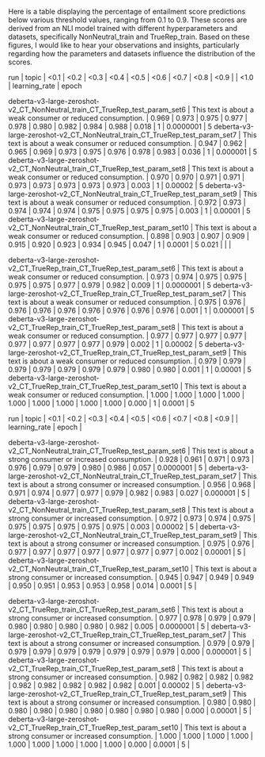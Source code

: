 Here is a table displaying the percentage of entailment score predictions below various threshold values, ranging from 0.1 to 0.9. These scores are derived from an NLI model trained with different hyperparameters and datasets, specifically NonNeutral_train and TrueRep_train. Based on these figures, I would like to hear your observations and insights, particularly regarding how the parameters and datasets influence the distribution of the scores.


run | topic | <0.1 | <0.2 | <0.3 | <0.4 | <0.5 | <0.6 | <0.7 | <0.8 | <0.9 |  | <1.0 | learning_rate | epoch
                                                        
deberta-v3-large-zeroshot-v2_CT_NonNeutral_train_CT_TrueRep_test_param_set6 | This text is about a weak consumer or reduced consumption. | 0.969 | 0.973 | 0.975 | 0.977 | 0.978 | 0.980 | 0.982 | 0.984 | 0.988 | 0.018 | 1 | 0.0000001 | 5
deberta-v3-large-zeroshot-v2_CT_NonNeutral_train_CT_TrueRep_test_param_set7 | This text is about a weak consumer or reduced consumption. | 0.947 | 0.962 | 0.965 | 0.969 | 0.973 | 0.975 | 0.976 | 0.978 | 0.983 | 0.036 | 1 | 0.000001 | 5
deberta-v3-large-zeroshot-v2_CT_NonNeutral_train_CT_TrueRep_test_param_set8 | This text is about a weak consumer or reduced consumption. | 0.970 | 0.970 | 0.971 | 0.971 | 0.973 | 0.973 | 0.973 | 0.973 | 0.973 | 0.003 | 1 | 0.00002 | 5
deberta-v3-large-zeroshot-v2_CT_NonNeutral_train_CT_TrueRep_test_param_set9 | This text is about a weak consumer or reduced consumption. | 0.972 | 0.973 | 0.974 | 0.974 | 0.974 | 0.975 | 0.975 | 0.975 | 0.975 | 0.003 | 1 | 0.00001 | 5
deberta-v3-large-zeroshot-v2_CT_NonNeutral_train_CT_TrueRep_test_param_set10 | This text is about a weak consumer or reduced consumption. | 0.898 | 0.903 | 0.907 | 0.909 | 0.915 | 0.920 | 0.923 | 0.934 | 0.945 | 0.047 | 1 | 0.0001 | 5
                                            0.021 |  |  | 
                                                        
deberta-v3-large-zeroshot-v2_CT_TrueRep_train_CT_TrueRep_test_param_set6 | This text is about a weak consumer or reduced consumption. | 0.973 | 0.974 | 0.975 | 0.975 | 0.975 | 0.975 | 0.977 | 0.979 | 0.982 | 0.009 | 1 | 0.0000001 | 5
deberta-v3-large-zeroshot-v2_CT_TrueRep_train_CT_TrueRep_test_param_set7 | This text is about a weak consumer or reduced consumption. | 0.975 | 0.976 | 0.976 | 0.976 | 0.976 | 0.976 | 0.976 | 0.976 | 0.976 | 0.001 | 1 | 0.000001 | 5
deberta-v3-large-zeroshot-v2_CT_TrueRep_train_CT_TrueRep_test_param_set8 | This text is about a weak consumer or reduced consumption. | 0.977 | 0.977 | 0.977 | 0.977 | 0.977 | 0.977 | 0.977 | 0.977 | 0.979 | 0.002 | 1 | 0.00002 | 5
deberta-v3-large-zeroshot-v2_CT_TrueRep_train_CT_TrueRep_test_param_set9 | This text is about a weak consumer or reduced consumption. | 0.979 | 0.979 | 0.979 | 0.979 | 0.979 | 0.979 | 0.979 | 0.980 | 0.980 | 0.001 | 1 | 0.00001 | 5
deberta-v3-large-zeroshot-v2_CT_TrueRep_train_CT_TrueRep_test_param_set10 | This text is about a weak consumer or reduced consumption. | 1.000 | 1.000 | 1.000 | 1.000 | 1.000 | 1.000 | 1.000 | 1.000 | 1.000 | 0.000 | 1 | 0.0001 | 5                                                        
                                                        
                                                        
                                                        
run | topic | <0.1 | <0.2 | <0.3 | <0.4 | <0.5 | <0.6 | <0.7 | <0.8 | <0.9 |  | learning_rate | epoch | 
                                                        
deberta-v3-large-zeroshot-v2_CT_NonNeutral_train_CT_TrueRep_test_param_set6 | This text is about a strong consumer or increased consumption. | 0.928 | 0.961 | 0.971 | 0.973 | 0.976 | 0.979 | 0.979 | 0.980 | 0.986 | 0.057 | 0.0000001 | 5 | 
deberta-v3-large-zeroshot-v2_CT_NonNeutral_train_CT_TrueRep_test_param_set7 | This text is about a strong consumer or increased consumption. | 0.956 | 0.968 | 0.971 | 0.974 | 0.977 | 0.977 | 0.979 | 0.982 | 0.983 | 0.027 | 0.000001 | 5 | 
deberta-v3-large-zeroshot-v2_CT_NonNeutral_train_CT_TrueRep_test_param_set8 | This text is about a strong consumer or increased consumption. | 0.972 | 0.973 | 0.974 | 0.975 | 0.975 | 0.975 | 0.975 | 0.975 | 0.975 | 0.003 | 0.00002 | 5 | 
deberta-v3-large-zeroshot-v2_CT_NonNeutral_train_CT_TrueRep_test_param_set9 | This text is about a strong consumer or increased consumption. | 0.975 | 0.976 | 0.977 | 0.977 | 0.977 | 0.977 | 0.977 | 0.977 | 0.977 | 0.002 | 0.00001 | 5 | 
deberta-v3-large-zeroshot-v2_CT_NonNeutral_train_CT_TrueRep_test_param_set10 | This text is about a strong consumer or increased consumption. | 0.945 | 0.947 | 0.949 | 0.949 | 0.950 | 0.951 | 0.953 | 0.953 | 0.958 | 0.014 | 0.0001 | 5 | 
                                                        
deberta-v3-large-zeroshot-v2_CT_TrueRep_train_CT_TrueRep_test_param_set6 | This text is about a strong consumer or increased consumption. | 0.977 | 0.978 | 0.979 | 0.979 | 0.980 | 0.980 | 0.980 | 0.980 | 0.982 | 0.005 | 0.0000001 | 5 | 
deberta-v3-large-zeroshot-v2_CT_TrueRep_train_CT_TrueRep_test_param_set7 | This text is about a strong consumer or increased consumption. | 0.979 | 0.979 | 0.979 | 0.979 | 0.979 | 0.979 | 0.979 | 0.979 | 0.979 | 0.000 | 0.000001 | 5 | 
deberta-v3-large-zeroshot-v2_CT_TrueRep_train_CT_TrueRep_test_param_set8 | This text is about a strong consumer or increased consumption. | 0.982 | 0.982 | 0.982 | 0.982 | 0.982 | 0.982 | 0.982 | 0.982 | 0.982 | 0.001 | 0.00002 | 5 | 
deberta-v3-large-zeroshot-v2_CT_TrueRep_train_CT_TrueRep_test_param_set9 | This text is about a strong consumer or increased consumption. | 0.980 | 0.980 | 0.980 | 0.980 | 0.980 | 0.980 | 0.980 | 0.980 | 0.980 | 0.000 | 0.00001 | 5 | 
deberta-v3-large-zeroshot-v2_CT_TrueRep_train_CT_TrueRep_test_param_set10 | This text is about a strong consumer or increased consumption. | 1.000 | 1.000 | 1.000 | 1.000 | 1.000 | 1.000 | 1.000 | 1.000 | 1.000 | 0.000 | 0.0001 | 5 | 
